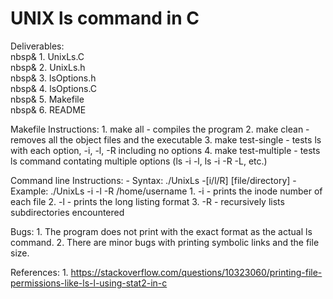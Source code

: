 # UNIX ls command in C

Deliverables:\
    nbsp& 1. UnixLs.C\
    nbsp& 2. UnixLs.h\
    nbsp& 3. lsOptions.h\
    nbsp& 4. lsOptions.C\
    nbsp& 5. Makefile\
    nbsp& 6. README

Makefile Instructions:
    1. make all - compiles the program
    2. make clean - removes all the object files and the executable
    3. make test-single - tests ls with each option, -i, -l, -R including no options
    4. make test-multiple - tests ls command contating multiple options (ls -i -l, ls -i -R -L, etc.)

Command line Instructions:
    - Syntax: ./UnixLs -[i/l/R] [file/directory]
    - Example: ./UnixLs -i -l -R /home/username
    1. -i - prints the inode number of each file
    2. -l - prints the long listing format
    3. -R - recursively lists subdirectories encountered

Bugs:
    1. The program does not print with the exact format as the actual ls command.
    2. There are minor bugs with printing symbolic links and the file size.

References:
	1. https://stackoverflow.com/questions/10323060/printing-file-permissions-like-ls-l-using-stat2-in-c
